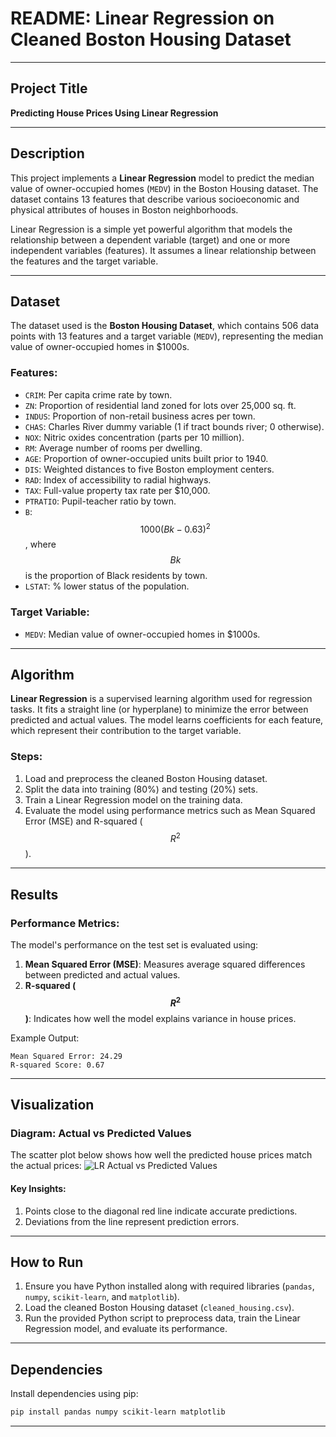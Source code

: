 # README: Linear Regression on Cleaned Boston Housing Dataset

---

## **Project Title**
**Predicting House Prices Using Linear Regression**

---

## **Description**
This project implements a **Linear Regression** model to predict the median value of owner-occupied homes (`MEDV`) in the Boston Housing dataset. The dataset contains 13 features that describe various socioeconomic and physical attributes of houses in Boston neighborhoods.

Linear Regression is a simple yet powerful algorithm that models the relationship between a dependent variable (target) and one or more independent variables (features). It assumes a linear relationship between the features and the target variable.

---

## **Dataset**
The dataset used is the **Boston Housing Dataset**, which contains 506 data points with 13 features and a target variable (`MEDV`), representing the median value of owner-occupied homes in $1000s.

### Features:
- `CRIM`: Per capita crime rate by town.
- `ZN`: Proportion of residential land zoned for lots over 25,000 sq. ft.
- `INDUS`: Proportion of non-retail business acres per town.
- `CHAS`: Charles River dummy variable (1 if tract bounds river; 0 otherwise).
- `NOX`: Nitric oxides concentration (parts per 10 million).
- `RM`: Average number of rooms per dwelling.
- `AGE`: Proportion of owner-occupied units built prior to 1940.
- `DIS`: Weighted distances to five Boston employment centers.
- `RAD`: Index of accessibility to radial highways.
- `TAX`: Full-value property tax rate per $10,000.
- `PTRATIO`: Pupil-teacher ratio by town.
- `B`: $$1000(Bk - 0.63)^2$$, where $$Bk$$ is the proportion of Black residents by town.
- `LSTAT`: % lower status of the population.

### Target Variable:
- `MEDV`: Median value of owner-occupied homes in $1000s.

---

## **Algorithm**
**Linear Regression** is a supervised learning algorithm used for regression tasks. It fits a straight line (or hyperplane) to minimize the error between predicted and actual values. The model learns coefficients for each feature, which represent their contribution to the target variable.

### Steps:
1. Load and preprocess the cleaned Boston Housing dataset.
2. Split the data into training (80%) and testing (20%) sets.
3. Train a Linear Regression model on the training data.
4. Evaluate the model using performance metrics such as Mean Squared Error (MSE) and R-squared ($$R^2$$).

---

## **Results**
### Performance Metrics:
The model's performance on the test set is evaluated using:
1. **Mean Squared Error (MSE)**: Measures average squared differences between predicted and actual values.
2. **R-squared ($$R^2$$)**: Indicates how well the model explains variance in house prices.

Example Output:
```plaintext
Mean Squared Error: 24.29
R-squared Score: 0.67
```

---

## **Visualization**
### Diagram: Actual vs Predicted Values
The scatter plot below shows how well the predicted house prices match the actual prices:
![LR](https://ppl-ai-code-interpreter-files.s3.amazonaws.com/web/direct-files/31097403/c81a8907-7eed-4486-9e49-dca99c73b810/0/6105d6cc.png)
Actual vs Predicted Values

#### Key Insights:
1. Points close to the diagonal red line indicate accurate predictions.
2. Deviations from the line represent prediction errors.

---

## **How to Run**
1. Ensure you have Python installed along with required libraries (`pandas`, `numpy`, `scikit-learn`, and `matplotlib`).
2. Load the cleaned Boston Housing dataset (`cleaned_housing.csv`).
3. Run the provided Python script to preprocess data, train the Linear Regression model, and evaluate its performance.

---

## **Dependencies**
Install dependencies using pip:
```bash
pip install pandas numpy scikit-learn matplotlib
```

---

